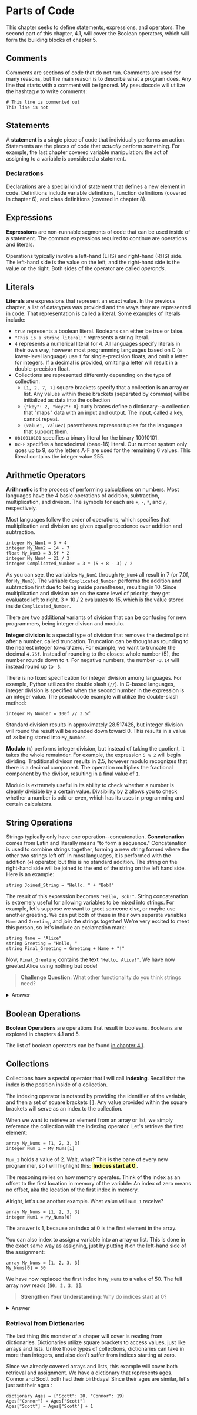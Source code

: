 # Parts of Code

This chapter seeks to define statements, expressions, and operators. The second part of this chapter, 4.1, will cover the Boolean operators, which will form the building blocks of chapter 5.

## Comments 

Comments are sections of code that do not run. Comments are used for many reasons, but the main reason is to describe what a program does. Any line that starts with a comment will be ignored. My pseudocode will utilize the hashtag `#` to write comments:

```
# This line is commented out
This line is not
```

## Statements

A **statement** is a single piece of code that individually performs an action. Statements are the pieces of code that _actually_ perform something. For example, the last chapter covered variable manipulation: the act of assigning to a variable is considered a statement.

### Declarations

Declarations are a special kind of statement that defines a new element in code. Definitions include variable definitions, function definitions (covered in chapter 6), and class definitions (covered in chapter 8).

## Expressions

**Expressions** are non-runnable segments of code that can be used inside of a statement. The common expressions required to continue are operations and literals.

Operations typically involve a left-hand (LHS) and right-hand (RHS) side. The left-hand side is the value on the left, and the right-hand side is the value on the right. Both sides of the operator are called _operands_.

## Literals

**Literals** are expressions that represent an exact value. In the previous chapter, a list of datatypes was provided and the ways they are represented in code. That representation is called a literal. Some examples of literals include:
- `true` represents a boolean literal. Booleans can either be true or false.
- `"This is a string literal!"` represents a string literal. 
- `4` represents a numerical literal for 4. All languages specify literals in their own way, however most programming languages based on C (a lower-level language) use `f` for single-precision floats, and omit a letter for integers. If a decimal is provided, omitting a letter will result in a double-precision float.
- Collections are represented differently depending on the type of collection:
  - `[1, 2, 7, 7]` square brackets specify that a collection is an array or list. Any values within these brackets (separated by commas) will be initialized as data into the collection
  - `{"key": 2, "key2": 0}` curly braces define a dictionary--a collection that "maps" data with an input and output. The input, called a key, cannot repeat.
  - `(value1, value2)` parentheses represent tuples for the languages that support them. 
- `0b10010101` specifies a binary literal for the binary 10010101.
- `0xFF` specifies a hexadecimal (base-16) literal. Our number system only goes up to 9, so the letters A-F are used for the remaining 6 values. This literal contains the integer value 255.

## Arithmetic Operators

**Arithmetic** is the process of performing calculations on numbers. Most languages have the 4 basic operations of addition, subtraction, multiplication, and divison. The symbols for each are `+`, `-`, `*`, and `/`, respectively.

Most languages follow the order of operations, which specifies that multiplication and division are given equal precedence over addition and subtraction.

```
integer My_Num1 = 3 + 4
integer My_Num2 = 14 - 7
float My_Num3 = 3.5f * 2
integer My_Num4 = 21 / 3
integer Complicated_Number = 3 * (5 + 8 - 3) / 2
```

As you can see, the variables `My_Num1` through `My_Num4` all result in 7 (or 7.0f, for `My_Num3`). The variable `Complicated_Number` performs the addition and subtraction first due to being inside parentheses, resulting in 10. Since multiplication and division are on the same level of priority, they get evaluated left to right. 3 * 10 / 2 evaluates to 15, which is the value stored inside `Complicated_Number`.

There are two additional variants of division that can be confusing for new programmers, being integer divison and modulo.

**Integer division** is a special type of division that removes the decimal point after a number, called truncation. Truncation can be thought as rounding to the nearest integer _toward_ zero. For example, we want to truncate the decimal `4.75f`. Instead of rounding to the closest whole number (5), the number rounds down to `4`. For negative numbers, the number `-3.14` will instead round up to `-3`.

There is no fixed specification for integer division among languages. For example, Python utilizes the double slash (`//`). In C-based languages, integer division is specified when the second number in the expression is an integer value. The pseudocode example will utilize the double-slash method:

```
integer My_Number = 100f // 3.5f
```

Standard division results in approximately 28.517428, but integer division will round the result will be rounded down toward 0. This results in a value of `28` being stored into `My_Number`.

**Modulo** (`%`) performs integer division, but instead of taking the quotient, it takes the whole remainder. For example, the expression `5 % 2` will begin dividing. Traditional divison results in 2.5, however modulo recognizes that there is a decimal component. The operation multiplies the fractional component by the divisor, resulting in a final value of `1`.

Modulo is extremely useful in its ability to check whether a number is cleanly divisible by a certain value. Divsibility by 2 allows you to check whether a number is odd or even, which has its uses in programming and certain calculators.

## String Operations

Strings typically only have one operation--concatenation. **Concatenation** comes from Latin and literally means "to form a sequence." Concatenation is used to combine strings together, forming a new string formed where the other two strings left off. In most languages, it is performed with the addition (`+`) operator, but this is no standard addition. The string on the right-hand side will be joined to the end of the string on the left hand side. Here is an example:

```
string Joined_String = "Hello, " + "Bob!"
```

The result of this expression becomes `"Hello, Bob!"`. String concatenation is extremely useful for allowing variables to be mixed into strings. For example, let's suppose we want to greet someone else, or maybe use another greeting. We can put both of these in their own separate variables `Name` and `Greeting`, and join the strings together! We're very excited to meet this person, so let's include an exclamation mark:

```
string Name = "Alice"
string Greeting = "Hello, "
string Final_Greeting = Greeting + Name + "!"
```

Now, `Final_Greeting` contains the text `"Hello, Alice!"`. We have now greeted Alice using nothing but code!

> **Challenge Question**: What other functionality do you think strings need?

<details>
  <summary>Answer</summary>
  Strings benefit from operations that _format_ the data inside of one. A concept introduced in chapter 6 are functions--code that is defined once and able to be called 
</details>

## Boolean Operations

**Boolean Operations** are operations that result in booleans. Booleans are explored in chapters 4.1 and 5.

The list of boolean operators can be found [in chapter 4.1](4.1%20-%20Boolean%20Operations.md).

## Collections

Collections have a special operator that I will call **indexing**. Recall that the index is the position inside of a collection. 

The indexing operator is notated by providing the identifier of the variable, and then a set of square brackets `[]`. Any value provided within the square brackets will serve as an index to the collection.

When we want to retrieve an element from an array or list, we simply reference the collection with the indexing operator. Let's retrieve the first element:

```
array My_Nums = [1, 2, 3, 3]
integer Num_1 = My_Nums[1]
```

`Num_1` holds a value of 2. Wait, what? This is the bane of every new programmer, so I will highlight this: <span class="highlight">Indices start at 0</span>.

The reasoning relies on how memory operates. Think of the index as an offset to the first location in memory of the variable: An index of zero means no offset, aka the location of the first index in memory.

Alright, let's use another example. What value will `Num_1` receive?

```
array My_Nums = [1, 2, 3, 3]
integer Num1 = My_Nums[0]
```

The answer is 1, because an index at 0 is the first element in the array.

You can also index to assign a variable into an array or list. This is done in the exact same way as assigning, just by putting it on the left-hand side of the assignment:

```
array My_Nums = [1, 2, 3, 3]
My_Nums[0] = 50
```

We have now replaced the first index in `My_Nums` to a value of 50. The full array now reads `[50, 2, 3, 3]`.

> **Strengthen Your Understanding**: Why do indices start at 0?

<details>
<summary >Answer</summary>
In memory, collections are stored as raw numbers. Suppose we have a collection stored inside of memory represented as a string of hexadecimal (base-16) bytes. The beginning and end of this supposed collection is identified by a value of 0xFF (255 in decimal):

<pre>
[<span class="lime">0xA0</span>, <span class="lightred">0xFF</span>, <span class="lightblue">0x05</span>, <span class="lightblue">0xA0</span>, <span class="lightblue">0x31</span>, <span class="lightblue">0xF1</span>, <span class="lightred">0xFF</span>]
</pre>

I have taken the liberty to color code each of the "parts" of this supposed collection. The "bookends" of the array are notated in red, so anything between these should be regarded as data. The blue is the actual data a programmer will be able to access. The green byte is special--this points to the memory address of the first blue byte.

When you provide an index, you are telling the computer, "Retrieve the element at position `0xA0` + some index." When a value of 0 is provided, that is the first location in memory.

</details>

### Retrieval from Dictionaries

The last thing this monster of a chaper will cover is reading from dictionaries. Dictionaries utilize square brackets to access values, just like arrays and lists. Unlike those types of collections, dictionaries can take in more than integers, and also don't suffer from indices starting at zero.

Since we already covered arrays and lists, this example will cover both retrieval and assignment. We have a dictionary that represents ages. Connor and Scott both had their birthdays! Since their ages are similar, let's just set their ages :

```
dictionary Ages = {"Scott": 20, "Connor": 19}
Ages["Connor"] = Ages["Scott"]
Ages["Scott"] = Ages["Scott"] + 1
```

<!--Styles-->
<style>
summary:hover {
  font-weight: bold;
  cursor: pointer;
}
.lime {
    color: rgb(60, 176, 60);
}
.lightred {
    color:rgb(176, 101, 101);
}
.lightblue {
    color: rgb(115, 115, 205)
}
.highlight {
    background-color: #ffffa0;
    color: black;
    font-weight: bold;
    padding-left: 3px;
    padding-right: 3px;
}

</style>